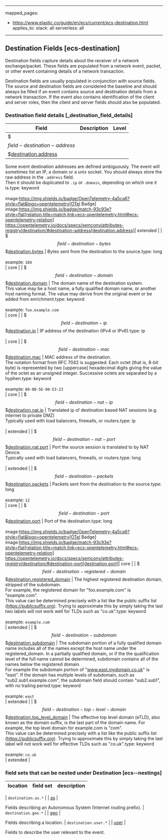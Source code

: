 <!-- This file is automatically generated. Don't edit it manually! -->

---
mapped_pages:
  - https://www.elastic.co/guide/en/ecs/current/ecs-destination.html
applies_to:
  stack: all
  serverless: all
---

## Destination Fields [ecs-destination]

Destination fields capture details about the receiver of a network exchange/packet. These fields are populated from a network event, packet, or other event containing details of a network transaction.

Destination fields are usually populated in conjunction with source fields. The source and destination fields are considered the baseline and should always be filled if an event contains source and destination details from a network transaction. If the event also contains identification of the client and server roles, then the client and server fields should also be populated.

### Destination field details [_destination_field_details]

| Field  | Description | Level |
|---|---|---|
| $$$field-destination-address$$$[destination.address](#field-destination-address) |
Some event destination addresses are defined ambiguously. The event will sometimes list an IP, a domain or a unix socket.  You should always store the raw address in the `.address` field.<br>Then it should be duplicated to `.ip` or `.domain`, depending on which one it is.type: keyword<br><br>
image:https://img.shields.io/badge/OpenTelemetry-4a5ca6?style=flat&logo=opentelemetry[OTel Badge] image:https://img.shields.io/badge/match-93c93e?style=flat[relation,title=match,link=ecs-opentelemetry.html#ecs-opentelemetry-relation] https://opentelemetry.io/docs/specs/semconv/attributes-registry/destination/#destination-address[destination.address]| extended |
| $$$field-destination-bytes$$$[destination.bytes](#field-destination-bytes) |
Bytes sent from the destination to the source.type: long<br><br>
example: `184`<br>| core |
| $$$field-destination-domain$$$[destination.domain](#field-destination-domain) |
The domain name of the destination system.<br>This value may be a host name, a fully qualified domain name, or another host naming format. The value may derive from the original event or be added from enrichment.type: keyword<br><br>
example: `foo.example.com`<br>| core |
| $$$field-destination-ip$$$[destination.ip](#field-destination-ip) |
IP address of the destination (IPv4 or IPv6).type: ip<br><br>
| core |
| $$$field-destination-mac$$$[destination.mac](#field-destination-mac) |
MAC address of the destination.<br>The notation format from RFC 7042 is suggested: Each octet (that is, 8-bit byte) is represented by two [uppercase] hexadecimal digits giving the value of the octet as an unsigned integer. Successive octets are separated by a hyphen.type: keyword<br><br>
example: `00-00-5E-00-53-23`<br>| core |
| $$$field-destination-nat-ip$$$[destination.nat.ip](#field-destination-nat-ip) |
Translated ip of destination based NAT sessions (e.g. internet to private DMZ)<br>Typically used with load balancers, firewalls, or routers.type: ip<br><br>
| extended |
| $$$field-destination-nat-port$$$[destination.nat.port](#field-destination-nat-port) |
Port the source session is translated to by NAT Device.<br>Typically used with load balancers, firewalls, or routers.type: long<br><br>
| extended |
| $$$field-destination-packets$$$[destination.packets](#field-destination-packets) |
Packets sent from the destination to the source.type: long<br><br>
example: `12`<br>| core |
| $$$field-destination-port$$$[destination.port](#field-destination-port) |
Port of the destination.type: long<br><br>
image:https://img.shields.io/badge/OpenTelemetry-4a5ca6?style=flat&logo=opentelemetry[OTel Badge] image:https://img.shields.io/badge/match-93c93e?style=flat[relation,title=match,link=ecs-opentelemetry.html#ecs-opentelemetry-relation] https://opentelemetry.io/docs/specs/semconv/attributes-registry/destination/#destination-port[destination.port]| core |
| $$$field-destination-registered-domain$$$[destination.registered_domain](#field-destination-registered-domain) |
The highest registered destination domain, stripped of the subdomain.<br>For example, the registered domain for "foo.example.com" is "example.com".<br>This value can be determined precisely with a list like the public suffix list (https://publicsuffix.org). Trying to approximate this by simply taking the last two labels will not work well for TLDs such as "co.uk".type: keyword<br><br>
example: `example.com`<br>| extended |
| $$$field-destination-subdomain$$$[destination.subdomain](#field-destination-subdomain) |
The subdomain portion of a fully qualified domain name includes all of the names except the host name under the registered_domain.  In a partially qualified domain, or if the the qualification level of the full name cannot be determined, subdomain contains all of the names below the registered domain.<br>For example the subdomain portion of "www.east.mydomain.co.uk" is "east". If the domain has multiple levels of subdomain, such as "sub2.sub1.example.com", the subdomain field should contain "sub2.sub1", with no trailing period.type: keyword<br><br>
example: `east`<br>| extended |
| $$$field-destination-top-level-domain$$$[destination.top_level_domain](#field-destination-top-level-domain) |
The effective top level domain (eTLD), also known as the domain suffix, is the last part of the domain name. For example, the top level domain for example.com is "com".<br>This value can be determined precisely with a list like the public suffix list (https://publicsuffix.org). Trying to approximate this by simply taking the last label will not work well for effective TLDs such as "co.uk".type: keyword<br><br>
example: `co.uk`<br>| extended |


### field sets that can be nested under Destination [ecs--nestings]

| location | field set | description |
|---|---|---|

| `destination.as.*` |
| [as](#ecs-as) |

Fields describing an Autonomous System (Internet routing prefix).
| `destination.geo.*` |
| [geo](#ecs-geo) |

Fields describing a location.
| `destination.user.*` |
| [user](#ecs-user) |

Fields to describe the user relevant to the event.
